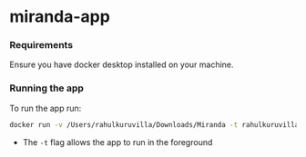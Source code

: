 # miranda-app

### Requirements ###
Ensure you have docker desktop installed on your machine.

### Running the app ###
To run the app run:
```bash
docker run -v /Users/rahulkuruvilla/Downloads/Miranda -t rahulkuruvilla/miranda-app
```
- The `-t` flag allows the app to run in the foreground